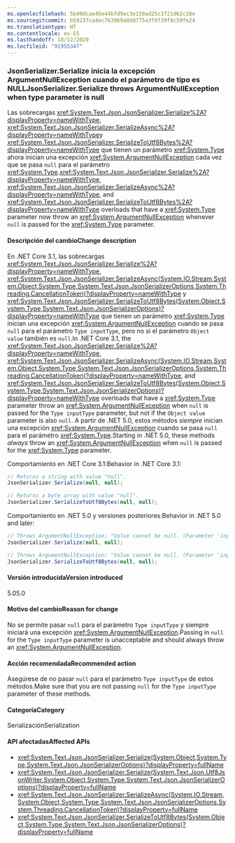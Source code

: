 ```yaml
---
ms.openlocfilehash: 5b49dcae45e44bfd9ec3e150ad25c3f21d62c18e
ms.sourcegitcommit: b59237ca4ec763969a0dd775a3f8f39f8c59fe24
ms.translationtype: HT
ms.contentlocale: es-ES
ms.lasthandoff: 10/12/2020
ms.locfileid: "91955347"
---
```

### <a name="jsonserializerserialize-throws-argumentnullexception-when-type-parameter-is-null"></a><span data-ttu-id="04bd4-101">JsonSerializer.Serialize inicia la excepción ArgumentNullException cuando el parámetro de tipo es NULL</span><span class="sxs-lookup"><span data-stu-id="04bd4-101">JsonSerializer.Serialize throws ArgumentNullException when type parameter is null</span></span>

<span data-ttu-id="04bd4-102">Las sobrecargas <xref:System.Text.Json.JsonSerializer.Serialize%2A?displayProperty=nameWithType>, <xref:System.Text.Json.JsonSerializer.SerializeAsync%2A?displayProperty=nameWithType>y <xref:System.Text.Json.JsonSerializer.SerializeToUtf8Bytes%2A?displayProperty=nameWithType> que tienen un parámetro <xref:System.Type> ahora inician una excepción <xref:System.ArgumentNullException> cada vez que se pasa `null` para el parámetro <xref:System.Type>.</span><span class="sxs-lookup"><span data-stu-id="04bd4-102"><xref:System.Text.Json.JsonSerializer.Serialize%2A?displayProperty=nameWithType>, <xref:System.Text.Json.JsonSerializer.SerializeAsync%2A?displayProperty=nameWithType>, and <xref:System.Text.Json.JsonSerializer.SerializeToUtf8Bytes%2A?displayProperty=nameWithType> overloads that have a <xref:System.Type> parameter now throw an <xref:System.ArgumentNullException> whenever `null` is passed for the <xref:System.Type> parameter.</span></span>

#### <a name="change-description"></a><span data-ttu-id="04bd4-103">Descripción del cambio</span><span class="sxs-lookup"><span data-stu-id="04bd4-103">Change description</span></span>

<span data-ttu-id="04bd4-104">En .NET Core 3.1, las sobrecargas <xref:System.Text.Json.JsonSerializer.Serialize%2A?displayProperty=nameWithType>, <xref:System.Text.Json.JsonSerializer.SerializeAsync(System.IO.Stream,System.Object,System.Type,System.Text.Json.JsonSerializerOptions,System.Threading.CancellationToken)?displayProperty=nameWithType> y <xref:System.Text.Json.JsonSerializer.SerializeToUtf8Bytes(System.Object,System.Type,System.Text.Json.JsonSerializerOptions)?displayProperty=nameWithType> que tienen un parámetro <xref:System.Type> inician una excepción <xref:System.ArgumentNullException> cuando se pasa `null` para el parámetro `Type inputType`, pero no si el parámetro `Object value` también es `null`.</span><span class="sxs-lookup"><span data-stu-id="04bd4-104">In .NET Core 3.1, the <xref:System.Text.Json.JsonSerializer.Serialize%2A?displayProperty=nameWithType>, <xref:System.Text.Json.JsonSerializer.SerializeAsync(System.IO.Stream,System.Object,System.Type,System.Text.Json.JsonSerializerOptions,System.Threading.CancellationToken)?displayProperty=nameWithType>, and <xref:System.Text.Json.JsonSerializer.SerializeToUtf8Bytes(System.Object,System.Type,System.Text.Json.JsonSerializerOptions)?displayProperty=nameWithType> overloads that have a <xref:System.Type> parameter throw an <xref:System.ArgumentNullException> when `null` is passed for the `Type inputType` parameter, but not if the `Object value` parameter is also `null`.</span></span> <span data-ttu-id="04bd4-105">A partir de .NET 5.0, estos métodos *siempre* inician una excepción <xref:System.ArgumentNullException> cuando se pasa `null` para el parámetro <xref:System.Type>.</span><span class="sxs-lookup"><span data-stu-id="04bd4-105">Starting in .NET 5.0, these methods *always* throw an <xref:System.ArgumentNullException> when `null` is passed for the <xref:System.Type> parameter.</span></span>

<span data-ttu-id="04bd4-106">Comportamiento en .NET Core 3.1:</span><span class="sxs-lookup"><span data-stu-id="04bd4-106">Behavior in .NET Core 3.1:</span></span>

```csharp
// Returns a string with value "null".
JsonSerializer.Serialize(null, null);

// Returns a byte array with value "null".
JsonSerializer.SerializeToUtf8Bytes(null, null);
```

<span data-ttu-id="04bd4-107">Comportamiento en .NET 5.0 y versiones posteriores:</span><span class="sxs-lookup"><span data-stu-id="04bd4-107">Behavior in .NET 5.0 and later:</span></span>

```csharp
// Throws ArgumentNullException: "Value cannot be null. (Parameter 'inputType')".
JsonSerializer.Serialize(null, null);

// Throws ArgumentNullException: "Value cannot be null. (Parameter 'inputType')".
JsonSerializer.SerializeToUtf8Bytes(null, null);
```

#### <a name="version-introduced"></a><span data-ttu-id="04bd4-108">Versión introducida</span><span class="sxs-lookup"><span data-stu-id="04bd4-108">Version introduced</span></span>

<span data-ttu-id="04bd4-109">5.0</span><span class="sxs-lookup"><span data-stu-id="04bd4-109">5.0</span></span>

#### <a name="reason-for-change"></a><span data-ttu-id="04bd4-110">Motivo del cambio</span><span class="sxs-lookup"><span data-stu-id="04bd4-110">Reason for change</span></span>

<span data-ttu-id="04bd4-111">No se permite pasar `null` para el parámetro `Type inputType` y siempre iniciará una excepción <xref:System.ArgumentNullException>.</span><span class="sxs-lookup"><span data-stu-id="04bd4-111">Passing in `null` for the `Type inputType` parameter is unacceptable and should always throw an <xref:System.ArgumentNullException>.</span></span>

#### <a name="recommended-action"></a><span data-ttu-id="04bd4-112">Acción recomendada</span><span class="sxs-lookup"><span data-stu-id="04bd4-112">Recommended action</span></span>

<span data-ttu-id="04bd4-113">Asegúrese de no pasar `null` para el parámetro `Type inputType` de estos métodos.</span><span class="sxs-lookup"><span data-stu-id="04bd4-113">Make sure that you are not passing `null` for the `Type inputType` parameter of these methods.</span></span>

#### <a name="category"></a><span data-ttu-id="04bd4-114">Categoría</span><span class="sxs-lookup"><span data-stu-id="04bd4-114">Category</span></span>

<span data-ttu-id="04bd4-115">Serialización</span><span class="sxs-lookup"><span data-stu-id="04bd4-115">Serialization</span></span>

#### <a name="affected-apis"></a><span data-ttu-id="04bd4-116">API afectadas</span><span class="sxs-lookup"><span data-stu-id="04bd4-116">Affected APIs</span></span>

- <xref:System.Text.Json.JsonSerializer.Serialize(System.Object,System.Type,System.Text.Json.JsonSerializerOptions)?displayProperty=fullName>
- <xref:System.Text.Json.JsonSerializer.Serialize(System.Text.Json.Utf8JsonWriter,System.Object,System.Type,System.Text.Json.JsonSerializerOptions)?displayProperty=fullName>
- <xref:System.Text.Json.JsonSerializer.SerializeAsync(System.IO.Stream,System.Object,System.Type,System.Text.Json.JsonSerializerOptions,System.Threading.CancellationToken)?displayProperty=fullName>
- <xref:System.Text.Json.JsonSerializer.SerializeToUtf8Bytes(System.Object,System.Type,System.Text.Json.JsonSerializerOptions)?displayProperty=fullName>

<!--

#### Affected APIs

- `M:System.Text.Json.JsonSerializer.Serialize(System.Object,System.Type,System.Text.Json.JsonSerializerOptions)`
- `M:System.Text.Json.JsonSerializer.Serialize(System.Text.Json.Utf8JsonWriter,System.Object,System.Type,System.Text.Json.JsonSerializerOptions)`
- `M:System.Text.Json.JsonSerializer.SerializeAsync(System.IO.Stream,System.Object,System.Type,System.Text.Json.JsonSerializerOptions,System.Threading.CancellationToken)`
- `M:System.Text.Json.JsonSerializer.SerializeToUtf8Bytes(System.Object,System.Type,System.Text.Json.JsonSerializerOptions)`

-->
